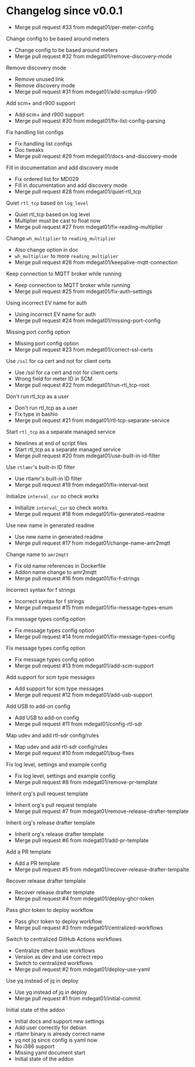 # Changelog since v0.0.1
- Merge pull request #33 from mdegat01/per-meter-config

Change config to be based around meters 
- Change config to be based around meters 
- Merge pull request #32 from mdegat01/remove-discovery-mode

Remove discovery mode 
- Remove unused link 
- Remove discovery mode 
- Merge pull request #31 from mdegat01/add-scmplus-r900

Add scm+ and r900 support 
- Add scm+ and r900 support 
- Merge pull request #30 from mdegat01/fix-list-config-parsing

Fix handling list configs 
- Fix handling list configs 
- Doc tweaks 
- Merge pull request #29 from mdegat01/docs-and-discovery-mode

Fill in documentation and add discovery mode 
- Fix ordered list for MD029 
- Fill in documentation and add discovery mode 
- Merge pull request #28 from mdegat01/quiet-rtl_tcp

Quiet `rtl_tcp` based on `log_level` 
- Quiet rtl_tcp based on log level 
- Multiplier must be cast to float now 
- Merge pull request #27 from mdegat01/fix-reading-multiplier

Change `wh_multiplier` to `reading_multiplier` 
- Also change option in doc 
- `wh_multiplier` to more `reading_multiplier` 
- Merge pull request #26 from mdegat01/keepalive-mqtt-connection

Keep connection to MQTT broker while running 
- Keep connection to MQTT broker while running 
- Merge pull request #25 from mdegat01/fix-auth-settings

Using incorrect EV name for auth 
- Using incorrect EV name for auth 
- Merge pull request #24 from mdegat01/missing-port-config

Missing port config option 
- Missing port config option 
- Merge pull request #23 from mdegat01/correct-ssl-certs

Use `/ssl` for ca cert and not for client certs 
- Use /ssl for ca cert and not for client certs 
- Wrong field for meter ID in SCM 
- Merge pull request #22 from mdegat01/run-rtl_tcp-root

Don't run rtl_tcp as a user 
- Don't run rtl_tcp as a user 
- Fix type in bashio 
- Merge pull request #21 from mdegat01/rtl-tcp-separate-service

Start `rtl_tcp` as a separate managed service 
- Newlines at end of script files 
- Start rtl_tcp as a separate managed service 
- Merge pull request #20 from mdegat01/use-built-in-id-filter

Use `rtlamr`'s built-in ID filter 
- Use rtlamr's built-in ID filter 
- Merge pull request #19 from mdegat01/fix-interval-test

Initialize `interval_cur` so check works 
- Initialize `interval_cur` so check works 
- Merge pull request #18 from mdegat01/fix-generated-readme

Use new name in generated readme 
- Use new name in generated readme 
- Merge pull request #17 from mdegat01/change-name-amr2mqtt

Change name to `amr2mqtt` 
- Fix old name references in Dockerfile 
- Addon name change to amr2mqtt 
- Merge pull request #16 from mdegat01/fix-f-strings

Incorrect syntax for f strings 
- Incorrect syntax for f strings 
- Merge pull request #15 from mdegat01/fix-message-types-enum

Fix message types config option 
- Fix message types config option 
- Merge pull request #14 from mdegat01/fix-message-types-config

Fix message types config option 
- Fix message types config option 
- Merge pull request #13 from mdegat01/add-scm-support

Add support for scm type messages 
- Add support for scm type messages 
- Merge pull request #12 from mdegat01/add-usb-support

Add USB to add-on config 
- Add USB to add-on config 
- Merge pull request #11 from mdegat01/config-rtl-sdr

Map udev and add rtl-sdr config/rules 
- Map udev and add rtl-sdr config/rules 
- Merge pull request #10 from mdegat01/bug-fixes

Fix log level, settings and example config 
- Fix log level, settings and example config 
- Merge pull request #8 from mdegat01/remove-pr-template

Inherit org's pull request template 
- Inherit org's pull request template 
- Merge pull request #7 from mdegat01/remove-release-drafter-template

Inherit org's release drafter template 
- Inherit org's release drafter template 
- Merge pull request #6 from mdegat01/add-pr-template

Add a PR template 
- Add a PR template 
- Merge pull request #5 from mdegat01/recover-release-drafter-tempalte

Recover release drafter template 
- Recover release drafter template 
- Merge pull request #4 from mdegat01/deploy-ghcr-token

Pass ghcr token to deploy workflow 
- Pass ghcr token to deploy workflow 
- Merge pull request #3 from mdegat01/centralized-workflows

Switch to centralized GitHub Actions workflows 
- Centralize other basic workflows 
- Version as dev and use correct repo 
- Switch to centralized workflows 
- Merge pull request #2 from mdegat01/deploy-use-yaml

Use yq instead of jq in deploy 
- Use yq instead of jq in deploy 
- Merge pull request #1 from mdegat01/initial-commit

Initial state of the addon 
- Initial docs and support new settings 
- Add user correctly for debian 
- rtlamr binary is already correct name 
- yq not jq since config is yaml now 
- No i386 support 
- Missing yaml document start 
- Initial state of the addon 
